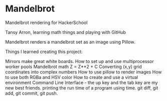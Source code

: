 Mandelbrot
==========

Mandelbrot rendering for HackerSchool

Tansy Arron, learning math things and playing with GitHub

Mandelbrot renders a mandelbrot set as an image using Pillow. 


Things I learned creating this project:

Mirrors make great white boards.
How to set up and use multiprocessor worker pools 
Mandelbrot math Z = Z**2 + C
Converting (x,y) grid coordinates into complex numbers 
How to use pillow to render images
How to use both RGBa and HSV color
How to create and use a virtual environment
Command Line Interface - the up key and the tab key are my new best friends.
   printing the run time of a program using time.
   git diff, git add, git commit, git push. 
   
